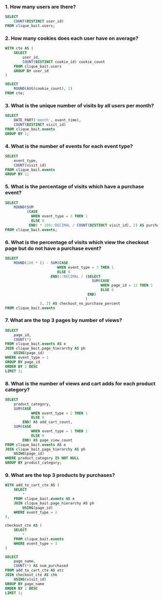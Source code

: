 ### 1. How many users are there?

```sql
SELECT 
	COUNT(DISTINCT user_id)
FROM clique_bait.users;
```

### 2. How many cookies does each user have on average?

```sql
WITH cte AS (
	SELECT
		user_id,
		COUNT(DISTINCT cookie_id) cookie_count
	FROM clique_bait.users
	GROUP BY user_id
)

SELECT 
	ROUND(AVG(cookie_count), 2)
FROM cte;
```

### 3. What is the unique number of visits by all users per month?

```sql
SELECT
	DATE_PART('month', event_time),
	COUNT(DISTINCT visit_id)
FROM clique_bait.events
GROUP BY 1;
```

### 4. What is the number of events for each event type?

```sql
SELECT
	event_type,
	COUNT(visit_id)
FROM clique_bait.events
GROUP BY 1;
```

### 5. What is the percentage of visits which have a purchase event?

```sql
SELECT
	ROUND(SUM
		  (CASE
			WHEN event_type = 3 THEN 1
			ELSE 0
		   END) * 100::DECIMAL / COUNT(DISTINCT visit_id), 2) AS purchase_percentage
FROM clique_bait.events;
```

### 6. What is the percentage of visits which view the checkout page but do not have a purchase event?

```sql
SELECT
	ROUND(100 * (1 - SUM(CASE
						WHEN event_type = 3 THEN 1
						ELSE 0
					 END)::DECIMAL / (SELECT
										SUM(CASE
											WHEN page_id = 12 THEN 1
											ELSE 0
									  END)
								  	 )
				), 2) AS checkout_no_purchase_percent
FROM clique_bait.events
```

### 7. What are the top 3 pages by number of views?

```sql
SELECT
	page_id,
	COUNT(*)
FROM clique_bait.events AS e
JOIN clique_bait.page_hierarchy AS ph
	USING(page_id)
WHERE event_type = 1
GROUP BY page_id
ORDER BY 2 DESC
LIMIT 3;
```

### 8. What is the number of views and cart adds for each product category?

```sql
SELECT
	product_category,
	SUM(CASE
	   		WHEN event_type = 2 THEN 1
			ELSE 0
		END) AS add_cart_count,
	SUM(CASE
	   		WHEN event_type = 1 THEN 1
			ELSE 0
		END) AS page_view_count
FROM clique_bait.events AS e
JOIN clique_bait.page_hierarchy AS ph
	USING(page_id)
WHERE product_category IS NOT NULL
GROUP BY product_category;
```

### 9. What are the top 3 products by purchases?

```sql
WITH add_to_cart_cte AS (
	SELECT
		*
	FROM clique_bait.events AS e
	JOIN clique_bait.page_hierarchy AS ph
		USING(page_id)
	WHERE event_type = 2
),

checkout_cte AS (
	SELECT
		*
	FROM clique_bait.events
	WHERE event_type = 3
)

SELECT
	page_name,
	COUNT(*) AS num_purchased
FROM add_to_cart_cte AS atc
JOIN checkout_cte AS chk
	USING(visit_id)
GROUP BY page_name
ORDER BY 2 DESC
LIMIT 3;
```
